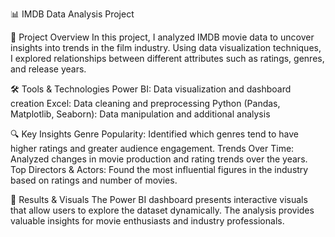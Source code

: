 📊 IMDB Data Analysis Project

🎯 Project Overview
In this project, I analyzed IMDB movie data to uncover insights into trends in the film industry. Using data visualization techniques, I explored relationships between different attributes such as ratings, genres, and release years.

🛠️ Tools & Technologies
Power BI: Data visualization and dashboard creation
Excel: Data cleaning and preprocessing
Python (Pandas, Matplotlib, Seaborn): Data manipulation and additional analysis

🔍 Key Insights
Genre Popularity: Identified which genres tend to have higher ratings and greater audience engagement.
Trends Over Time: Analyzed changes in movie production and rating trends over the years.
Top Directors & Actors: Found the most influential figures in the industry based on ratings and number of movies.

📌 Results & Visuals
The Power BI dashboard presents interactive visuals that allow users to explore the dataset dynamically. The analysis provides valuable insights for movie enthusiasts and industry professionals.

